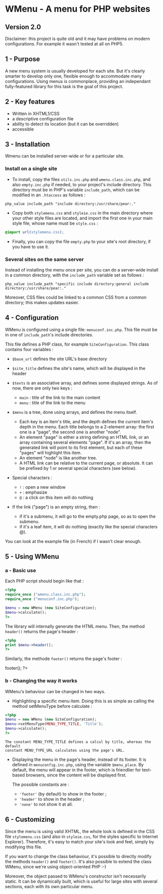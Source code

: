 WMenu - A menu for PHP websites
===============================
Version 2.0
-------------------------------

Disclaimer: this project is quite old and it may have problems on
modern configurations. For example it wasn't tested at all on PHP5.

1 - Purpose
-----------
A new menu system is usually developed for each site. But it's clearly
smarter to develop only one, flexible enough to accommodate many
configurations. Using menus is commonplace, providing an independant
fully-featured library for this task is the goal of this project.

2 - Key features
--------------------
- Written in XHTML1/CSS
- a descriptive configuration file
- ability to detect its location (but it can be overridden)
- accessible

3 - Installation
----------------
Wmenu can be installed server-wide or for a particular site.

### Install on a single site
- To install, copy the files `utils.inc.php` and `wmenu.class.inc.php`, and also
 `empty.inc.php` if needed, to your project's include directory.
 This directory must be in PHP's variable `include_path`, which can be modified
 in an `.htaccess` as follows :

```
php_value include_path "include directory:/usr/share/pear:."
```

- Copy both `stylemenu.css` and `styleie.css` in the main directory where
 your other style files are located, and import the first one in your main
 style file, whose name must be `style.css` :

```css
@import url(stylemenu.css);
```

- Finally, you can copy the file `empty.php` to your site's root directory, if
 you have to use it.

### Several sites on the same server
Instead of installing the menu once per site, you can do a server-wide install
in a common directory, with the `include_path` variable set as follows :

    php_value include_path "specific include directory:general include directory:/usr/share/pear:."

Moreover, CSS files could be linked to a common CSS from a common directory;
this makes updates easier.

4 - Configuration
-----------------
WMenu is configured using a single file: `menuconf.inc.php`. This file must be
in one of `include_path`'s include directories.

This file defines a PHP class, for example `SiteConfiguration`. This class
contains four variables :
- `$base_url` defines the site URL's base directory

- `$site_title` defines the site's name, which will be displayed in the header

- `$texts` is an associative array, and defines some displayed strings. As of now,
  there are only two keys :
  + `main` : title of the link to the main content
  + `menu` : title of the link to the menu
  
- `$menu` is a tree, done using arrays, and defines the menu itself.
  + Each key is an item's title, and the depth defines the current item's
    depth in the menu. Each title belongs to a 2-element array: the first one is
    a "page", the second one is another "node".
  + An element "page" is either a string defining an HTML link, or an array
    containing several elements "page". If it's an array, then the generated
    link will point to its first element, but each of these "pages" will highlight
    this item.
  + An element "node" is like another tree.
  + A HTML link can be relative to the current page, or absolute.
    It can be prefixed by 1 or several special characters (see below).

- Special characters :
  + `!` : open a new window
  + `+` : emphasize
  + `@` : a click on this item will do nothing

- If the link ("page") is an empty string, then :
  + if it's a submenu, it will go to the empty.php page, so as to open the
    submenu.
  + if it's a leaf item, it will do nothing (exactly like the special
    characters @).

You can look at the example file (in French) if I wasn't clear enough.

5 - Using WMenu
---------------

### a - Basic use

Each PHP script should begin like that :

```php
<?php
require_once ("wmenu.class.inc.php");
require_once ("menuconf.inc.php");

$menu = new WMenu (new SiteConfiguration);
$menu->calculate();
?>
```

The library will internally generate the HTML menu.
Then, the method `header()` returns the page's header :

```php
<?php
print $menu->header();
?>
```

Similarly, the methode `footer()` returns the page's footer :

<?php
print $menu->footer();
?>

### b - Changing the way it works

WMenu's behaviour can be changed in two ways.

- Highlighting a specific menu item. Doing this is as simple as calling the
  method setMenuType before calculate :

```php
<?php
$menu = new WMenu (new SiteConfiguration);
$menu->setMenuType(MENU_TYPE_TITLE, 'Title');
$menu->calculate();
?>
```

    The constant MENU_TYPE_TITLE defines a calcul by title, whereas the default
    constant MENU_TYPE_URL calculates using the page's URL.

- Displaying the menu in the page's header, instead of its footer. It is
  defined in `menuconfig.inc.php`, using the variable `$menu_place`.
  By default, the menu will appear in the footer, which is friendlier for
  text-based browsers, since the content will be displayed first.
  
    The possible constants are :
  + `'footer'` (by default) to show in the footer ;
  + `'header'` to show in the header ;
  + `'none'` to not show it at all.

6 - Customizing
---------------
Since the menu is using valid XHTML, the whole look is defined in the CSS
file `stylemenu.css` (and also in `styleie.css`, for the styles specific to
Internet Explorer). Therefore, it's easy to match your site's look and feel,
simply by modifying this file.

If you want to change the class behaviour, it's possible to directly modify
the methods `header()` and `footer()`. It's also possible to extend the class
WMenu, since we're using object-oriented PHP :-)

Moreover, the object passed to WMenu's constructor isn't necessarily static.
It can be dynamically built, which is useful for large sites with several
sections, each with its own particular menu.


